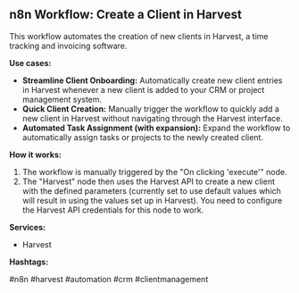 ## n8n Workflow: Create a Client in Harvest

This workflow automates the creation of new clients in Harvest, a time tracking and invoicing software.

**Use cases:**

*   **Streamline Client Onboarding:** Automatically create new client entries in Harvest whenever a new client is added to your CRM or project management system.
*   **Quick Client Creation:**  Manually trigger the workflow to quickly add a new client in Harvest without navigating through the Harvest interface.
*   **Automated Task Assignment (with expansion):**  Expand the workflow to automatically assign tasks or projects to the newly created client.

**How it works:**

1.  The workflow is manually triggered by the "On clicking 'execute'" node.
2.  The "Harvest" node then uses the Harvest API to create a new client with the defined parameters (currently set to use default values which will result in using the values set up in Harvest). You need to configure the Harvest API credentials for this node to work.

**Services:**

*   Harvest

**Hashtags:**

#n8n #harvest #automation #crm #clientmanagement
